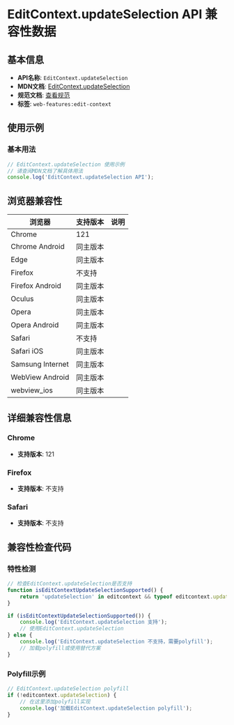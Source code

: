 # EditContext.updateSelection API 兼容性数据

## 基本信息

- **API名称**: `EditContext.updateSelection`
- **MDN文档**: [EditContext.updateSelection](https://developer.mozilla.org/docs/Web/API/EditContext/updateSelection)
- **规范文档**: [查看规范](https://w3c.github.io/edit-context/#dom-editcontext-updateselection)
- **标签**: `web-features:edit-context`

## 使用示例

### 基本用法

```javascript
// EditContext.updateSelection 使用示例
// 请查阅MDN文档了解具体用法
console.log('EditContext.updateSelection API');
```

## 浏览器兼容性

| 浏览器 | 支持版本 | 说明 |
|--------|----------|------|
| Chrome | 121 |  |
| Chrome Android | 同主版本 |  |
| Edge | 同主版本 |  |
| Firefox | 不支持 |  |
| Firefox Android | 同主版本 |  |
| Oculus | 同主版本 |  |
| Opera | 同主版本 |  |
| Opera Android | 同主版本 |  |
| Safari | 不支持 |  |
| Safari iOS | 同主版本 |  |
| Samsung Internet | 同主版本 |  |
| WebView Android | 同主版本 |  |
| webview_ios | 同主版本 |  |

## 详细兼容性信息

### Chrome

- **支持版本**: 121

### Firefox

- **支持版本**: 不支持

### Safari

- **支持版本**: 不支持

## 兼容性检查代码

### 特性检测

```javascript
// 检查EditContext.updateSelection是否支持
function isEditContextUpdateSelectionSupported() {
    return 'updateSelection' in editcontext && typeof editcontext.updateSelection === 'function';
}

if (isEditContextUpdateSelectionSupported()) {
    console.log('EditContext.updateSelection 支持');
    // 使用EditContext.updateSelection
} else {
    console.log('EditContext.updateSelection 不支持，需要polyfill');
    // 加载polyfill或使用替代方案
}
```

### Polyfill示例

```javascript
// EditContext.updateSelection polyfill
if (!editcontext.updateSelection) {
    // 在这里添加polyfill实现
    console.log('加载EditContext.updateSelection polyfill');
}
```

